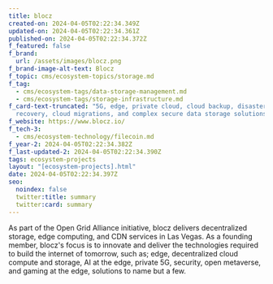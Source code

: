 ```yaml
---
title: blocz
created-on: 2024-04-05T02:22:34.349Z
updated-on: 2024-04-05T02:22:34.361Z
published-on: 2024-04-05T02:22:34.372Z
f_featured: false
f_brand:
  url: /assets/images/blocz.png
f_brand-image-alt-text: Blocz
f_topic: cms/ecosystem-topics/storage.md
f_tag:
  - cms/ecosystem-tags/data-storage-management.md
  - cms/ecosystem-tags/storage-infrastructure.md
f_card-text-truncated: "5G, edge, private cloud, cloud backup, disaster
  recovery, cloud migrations, and complex secure data storage solutions. "
f_website: https://www.blocz.io/
f_tech-3:
  - cms/ecosystem-technology/filecoin.md
f_year-2: 2024-04-05T02:22:34.382Z
f_last-updated-2: 2024-04-05T02:22:34.390Z
tags: ecosystem-projects
layout: "[ecosystem-projects].html"
date: 2024-04-05T02:22:34.397Z
seo:
  noindex: false
  twitter:title: summary
  twitter:card: summary
---
```

As part of the Open Grid Alliance initiative, blocz delivers decentralized storage, edge computing, and CDN services in Las Vegas. As a founding member, blocz's focus is to innovate and deliver the technologies required to build the internet of tomorrow, such as; edge, decentralized cloud compute and storage, AI at the edge, private 5G, security, open metaverse, and gaming at the edge, solutions to name but a few.